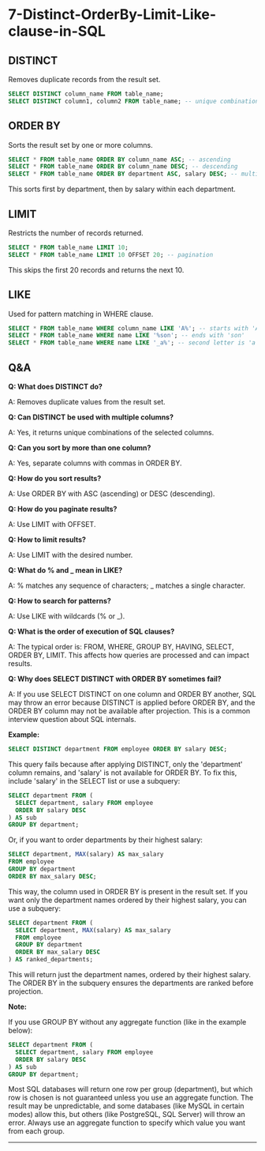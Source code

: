 # 7-Distinct-OrderBy-Limit-Like-clause-in-SQL

## DISTINCT
Removes duplicate records from the result set.

```sql
SELECT DISTINCT column_name FROM table_name;
SELECT DISTINCT column1, column2 FROM table_name; -- unique combinations
```

## ORDER BY
Sorts the result set by one or more columns.

```sql
SELECT * FROM table_name ORDER BY column_name ASC; -- ascending
SELECT * FROM table_name ORDER BY column_name DESC; -- descending
SELECT * FROM table_name ORDER BY department ASC, salary DESC; -- multi-column sort
```
This sorts first by department, then by salary within each department.

## LIMIT
Restricts the number of records returned.

```sql
SELECT * FROM table_name LIMIT 10;
SELECT * FROM table_name LIMIT 10 OFFSET 20; -- pagination
```
This skips the first 20 records and returns the next 10.

## LIKE
Used for pattern matching in WHERE clause.

```sql
SELECT * FROM table_name WHERE column_name LIKE 'A%'; -- starts with 'A'
SELECT * FROM table_name WHERE name LIKE '%son'; -- ends with 'son'
SELECT * FROM table_name WHERE name LIKE '_a%'; -- second letter is 'a'
```

## Q&A
**Q: What does DISTINCT do?**

A: Removes duplicate values from the result set.

**Q: Can DISTINCT be used with multiple columns?**

A: Yes, it returns unique combinations of the selected columns.

**Q: Can you sort by more than one column?**

A: Yes, separate columns with commas in ORDER BY.

**Q: How do you sort results?**

A: Use ORDER BY with ASC (ascending) or DESC (descending).

**Q: How do you paginate results?**

A: Use LIMIT with OFFSET.

**Q: How to limit results?**

A: Use LIMIT with the desired number.

**Q: What do % and _ mean in LIKE?**

A: % matches any sequence of characters; _ matches a single character.

**Q: How to search for patterns?**

A: Use LIKE with wildcards (% or _).

**Q: What is the order of execution of SQL clauses?**

A: The typical order is: FROM, WHERE, GROUP BY, HAVING, SELECT, ORDER BY, LIMIT. This affects how queries are processed and can impact results.

**Q: Why does SELECT DISTINCT with ORDER BY sometimes fail?**

A: If you use SELECT DISTINCT on one column and ORDER BY another, SQL may throw an error because DISTINCT is applied before ORDER BY, and the ORDER BY column may not be available after projection. This is a common interview question about SQL internals.

**Example:**

```sql
SELECT DISTINCT department FROM employee ORDER BY salary DESC;
```
This query fails because after applying DISTINCT, only the 'department' column remains, and 'salary' is not available for ORDER BY. To fix this, include 'salary' in the SELECT list or use a subquery:

```sql
SELECT department FROM (
  SELECT department, salary FROM employee
  ORDER BY salary DESC
) AS sub
GROUP BY department;
```
Or, if you want to order departments by their highest salary:
```sql
SELECT department, MAX(salary) AS max_salary
FROM employee
GROUP BY department
ORDER BY max_salary DESC;
```
This way, the column used in ORDER BY is present in the result set.
If you want only the department names ordered by their highest salary, you can use a subquery:

```sql
SELECT department FROM (
  SELECT department, MAX(salary) AS max_salary
  FROM employee
  GROUP BY department
  ORDER BY max_salary DESC
) AS ranked_departments;
```
This will return just the department names, ordered by their highest salary. The ORDER BY in the subquery ensures the departments are ranked before projection.

**Note:**

If you use GROUP BY without any aggregate function (like in the example below):

```sql
SELECT department FROM (
  SELECT department, salary FROM employee
  ORDER BY salary DESC
) AS sub
GROUP BY department;
```
Most SQL databases will return one row per group (department), but which row is chosen is not guaranteed unless you use an aggregate function. The result may be unpredictable, and some databases (like MySQL in certain modes) allow this, but others (like PostgreSQL, SQL Server) will throw an error. Always use an aggregate function to specify which value you want from each group.

---

